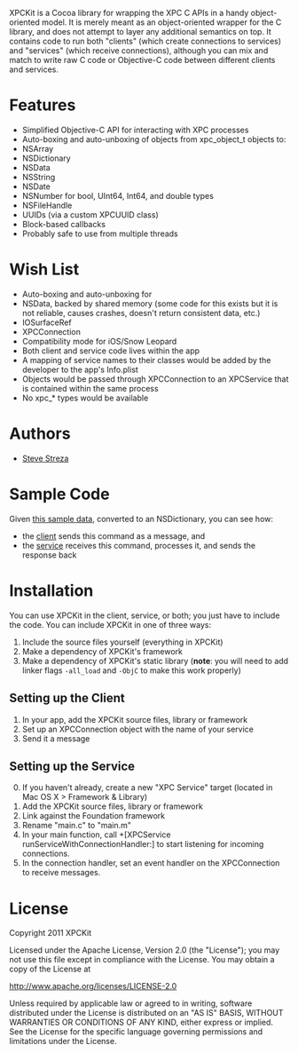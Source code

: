XPCKit is a Cocoa library for wrapping the XPC C APIs in a handy object-oriented model. It is merely meant as an object-oriented wrapper for the C library, and does not attempt to layer any additional semantics on top. It contains code to run both "clients" (which create connections to services) and "services" (which receive connections), although you can mix and match to write raw C code or Objective-C code between different clients and services.

Features
========

- Simplified Objective-C API for interacting with XPC processes
- Auto-boxing and auto-unboxing of objects from xpc_object_t objects to:
 - NSArray
 - NSDictionary
 - NSData
 - NSString
 - NSDate
 - NSNumber for bool, UInt64, Int64, and double types
 - NSFileHandle
 - UUIDs (via a custom XPCUUID class)
- Block-based callbacks
- Probably safe to use from multiple threads

Wish List
=========

- Auto-boxing and auto-unboxing for
 - NSData, backed by shared memory (some code for this exists but it is not reliable, causes crashes, doesn't return consistent data, etc.)
 - IOSurfaceRef
 - XPCConnection
- Compatibility mode for iOS/Snow Leopard
 - Both client and service code lives within the app
 - A mapping of service names to their classes would be added by the developer to the app's Info.plist
 - Objects would be passed through XPCConnection to an XPCService that is contained within the same process
 - No xpc_* types would be available

Authors
=======

- [Steve Streza](https://twitter.com/SteveStreza)

Sample Code
===========

Given [this sample data](https://github.com/amazingsyco/XPCKit/blob/master/TestApp/multiply.json), converted to an NSDictionary, you can see how:

- the [client](https://github.com/amazingsyco/XPCKit/blob/master/TestApp/TestAppAppDelegate.m) sends this command as a message, and
- the [service](https://github.com/amazingsyco/XPCKit/blob/master/TestService/main.m) receives this command, processes it, and sends the response back

Installation
============

You can use XPCKit in the client, service, or both; you just have to include the code. You can include XPCKit in one of three ways:

1. Include the source files yourself (everything in XPCKit)
2. Make a dependency of XPCKit's framework
3. Make a dependency of XPCKit's static library (**note**: you will need to add linker flags `-all_load` and `-ObjC` to make this work properly)

Setting up the Client
---------------------

1. In your app, add the XPCKit source files, library or framework
2. Set up an XPCConnection object with the name of your service
3. Send it a message

Setting up the Service
----------------------

0. If you haven't already, create a new "XPC Service" target (located in Mac OS X > Framework & Library)
1. Add the XPCKit source files, library or framework
2. Link against the Foundation framework
3. Rename "main.c" to "main.m"
4. In your main function, call +[XPCService runServiceWithConnectionHandler:] to start listening for incoming connections.
5. In the connection handler, set an event handler on the XPCConnection to receive messages.

License
=======

Copyright 2011 XPCKit

Licensed under the Apache License, Version 2.0 (the "License");
you may not use this file except in compliance with the License.
You may obtain a copy of the License at

http://www.apache.org/licenses/LICENSE-2.0

Unless required by applicable law or agreed to in writing, software
distributed under the License is distributed on an "AS IS" BASIS,
WITHOUT WARRANTIES OR CONDITIONS OF ANY KIND, either express or implied.
See the License for the specific language governing permissions and
limitations under the License.
